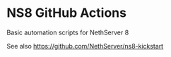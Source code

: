 # NS8 GitHub Actions

Basic automation scripts for NethServer 8

See also https://github.com/NethServer/ns8-kickstart